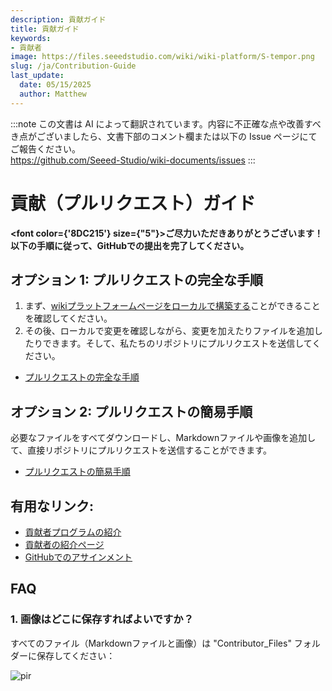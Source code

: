 ```yaml
---
description: 貢献ガイド
title: 貢献ガイド
keywords:
- 貢献者
image: https://files.seeedstudio.com/wiki/wiki-platform/S-tempor.png
slug: /ja/Contribution-Guide
last_update:
  date: 05/15/2025
  author: Matthew
---
```

:::note
この文書は AI によって翻訳されています。内容に不正確な点や改善すべき点がございましたら、文書下部のコメント欄または以下の Issue ページにてご報告ください。  
https://github.com/Seeed-Studio/wiki-documents/issues
:::

# 貢献（プルリクエスト）ガイド

<strong><font color={'8DC215'} size={"5"}>ご尽力いただきありがとうございます！ <br /> 以下の手順に従って、GitHubでの提出を完了してください。</font></strong>

## オプション 1: プルリクエストの完全な手順

1. まず、[wikiプラットフォームページをローカルで構築する](/ja/Deploy_Page_Locally)ことができることを確認してください。
2. その後、ローカルで変更を確認しながら、変更を加えたりファイルを追加したりできます。そして、私たちのリポジトリにプルリクエストを送信してください。

- [プルリクエストの完全な手順](/ja/full_steps_pull_request)

## オプション 2: プルリクエストの簡易手順

必要なファイルをすべてダウンロードし、Markdownファイルや画像を追加して、直接リポジトリにプルリクエストを送信することができます。

- [プルリクエストの簡易手順](/ja/quick_pull_request)

## 有用なリンク:

- [貢献者プログラムの紹介](/ja/Contributor)
- [貢献者の紹介ページ](/contributors)
- [GitHubでのアサインメント](https://github.com/orgs/Seeed-Studio/projects/6)

## FAQ

### 1. 画像はどこに保存すればよいですか？

すべてのファイル（Markdownファイルと画像）は "Contributor_Files" フォルダーに保存してください：

<p style={{textAlign: 'center'}}><img src="http://files.seeedstudio.com/wiki/wiki-platform/contributor/files_stored.png" alt="pir" width={800} height="auto" /></p>